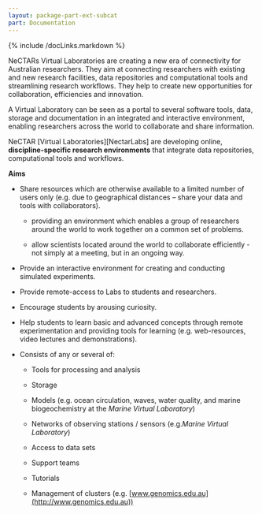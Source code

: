 ```yaml
---
layout: package-part-ext-subcat
part: Documentation
---
```

{% include /docLinks.markdown %}

NeCTARs Virtual Laboratories are creating a new era of connectivity for Australian researchers. They aim at connecting researchers with existing and new research facilities, data repositories and computational tools and streamlining research workflows. They help to create new opportunities for collaboration, efficiencies and innovation.

A Virtual Laboratory can be seen as a portal to several software tools, data, storage and documentation in an integrated and interactive environment, enabling researchers across the world to collaborate and share information.

NeCTAR [Virtual Laboratories][NectarLabs] are developing online, **discipline-specific research environments** that integrate data repositories, computational tools and workflows.

**Aims**

* Share resources which are otherwise available to a limited number of users only (e.g. due to geographical distances – share your data and tools with collaborators).

    * providing an environment which enables a group of researchers around the world to work together on a common set of problems.

    * allow scientists located around the world to collaborate efficiently - not simply at a meeting, but in an ongoing way.

* Provide an interactive environment for creating and conducting simulated experiments.

* Provide remote-access to Labs to students and researchers.

* Encourage students by arousing curiosity.

* Help students to learn basic and advanced concepts through remote experimentation and providing tools for learning (e.g. web-resources, video lectures and demonstrations).


* Consists of any or several of:

    * Tools for processing and analysis	

    * Storage 		

    * Models (e.g. ocean circulation, waves, water quality, and marine biogeochemistry 	at the *Marine Virtual Laboratory*)		

    * Networks of observing stations / sensors (e.g.*Marine Virtual Laboratory*)

    * Access to data sets

    * Support teams

    * Tutorials

    * Management of clusters (e.g. [www.genomics.edu.au](http://www.genomics.edu.au))


